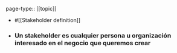 page-type:: [[topic]]

- #[[Stakeholder definition]]

- ### Un stakeholder es cualquier persona u organización interesado en el negocio que queremos crear



